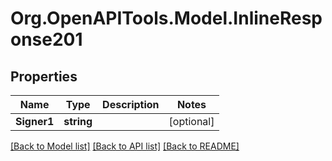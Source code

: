 
# Org.OpenAPITools.Model.InlineResponse201

## Properties

Name | Type | Description | Notes
------------ | ------------- | ------------- | -------------
**Signer1** | **string** |  | [optional] 

[[Back to Model list]](../README.md#documentation-for-models)
[[Back to API list]](../README.md#documentation-for-api-endpoints)
[[Back to README]](../README.md)

